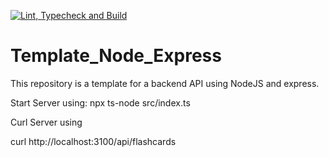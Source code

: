 [![Lint, Typecheck and Build](https://github.com/DHBW-KA-Webengineering/Template_Node_Express/actions/workflows/build.yml/badge.svg)](https://github.com/DHBW-KA-Webengineering/Template_Node_Express/actions/workflows/build.yml)

# Template_Node_Express

This repository is a template for a backend API using NodeJS and express.

Start Server using:
npx ts-node src/index.ts

Curl Server using 

curl http://localhost:3100/api/flashcards


